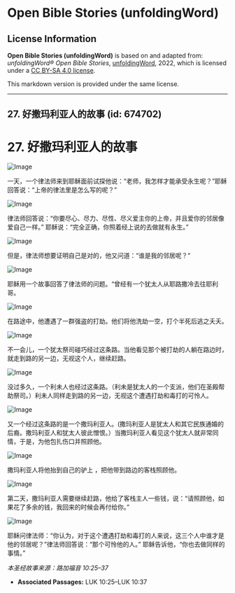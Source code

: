 # Open Bible Stories (unfoldingWord)

## License Information

**Open Bible Stories (unfoldingWord)** is based on and adapted from: _unfoldingWord® Open Bible Stories_, [unfoldingWord](https://unfoldingword.org/utw), 2022, which is licensed under a [CC BY-SA 4.0 license](https://creativecommons.org/licenses/by-sa/4.0/legalcode.en).

This markdown version is provided under the same license.



--------------------------------

## 27. 好撒玛利亚人的故事 (id: 674702)

27\. 好撒玛利亚人的故事
==============

![Image](https://cdn.door43.org/obs/jpg/360px/obs-en-27-01.jpg?direct&)

一天，一个律法师来到耶稣面前试探他说：“老师，我怎样才能承受永生呢？”耶稣回答说：“上帝的律法里是怎么写的呢？”

![Image](https://cdn.door43.org/obs/jpg/360px/obs-en-27-02.jpg?direct&)

律法师回答说：“你要尽心、尽力、尽性、尽义爱主你的上帝，并且爱你的邻居像爱自己一样。” 耶稣说：“完全正确，你照着经上说的去做就有永生。”

![Image](https://cdn.door43.org/obs/jpg/360px/obs-en-27-03.jpg?direct&)

但是，律法师想要证明自己是对的，他又问道：“谁是我的邻居呢？“

![Image](https://cdn.door43.org/obs/jpg/360px/obs-en-27-04.jpg?direct&)

耶稣用一个故事回答了律法师的问题。“曾经有一个犹太人从耶路撒冷去往耶利哥。

![Image](https://cdn.door43.org/obs/jpg/360px/obs-en-27-05.jpg?direct&)

在路途中，他遭遇了一群强盗的打劫。他们将他洗劫一空，打个半死后逃之夭夭。

![Image](https://cdn.door43.org/obs/jpg/360px/obs-en-27-06.jpg?direct&)

不一会儿，一个犹太祭司碰巧经过这条路。当他看见那个被打劫的人躺在路边时，就走到路的另一边，无视这个人，继续赶路。

![Image](https://cdn.door43.org/obs/jpg/360px/obs-en-27-07.jpg?direct&)

没过多久，一个利未人也经过这条路。（利未是犹太人的一个支派，他们在圣殿帮助祭司。）利未人同样走到路的另一边，无视这个遭遇打劫和毒打的可怜人。

![Image](https://cdn.door43.org/obs/jpg/360px/obs-en-27-08.jpg?direct&)

又一个经过这条路的是一个撒玛利亚人。(撒玛利亚人是犹太人和其它民族通婚的后裔。撒玛利亚人和犹太人彼此憎恨。）当撒玛利亚人看见这个犹太人就非常同情，于是，为他包扎伤口并照顾他。

![Image](https://cdn.door43.org/obs/jpg/360px/obs-en-27-09.jpg?direct&)

撒玛利亚人将他抬到自己的驴上 ，把他带到路边的客栈照顾他。

![Image](https://cdn.door43.org/obs/jpg/360px/obs-en-27-10.jpg?direct&)

第二天，撒玛利亚人需要继续赶路，他给了客栈主人一些钱，说：“请照顾他，如果花了多余的钱，我回来的时候会再付给你。”

![Image](https://cdn.door43.org/obs/jpg/360px/obs-en-27-11.jpg?direct&)

耶稣问律法师：“你认为，对于这个遭遇打劫和毒打的人来说，这三个人中谁才是他的邻居呢？”律法师回答说：“那个可怜他的人。” 耶稣告诉他，“你也去做同样的事情。”

*本圣经故事来源：路加福音 10:25–37*

* **Associated Passages:** LUK 10:25–LUK 10:37

